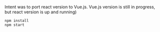 Intent was to port react version to Vue.js. Vue.js version is still in progress, but react version is up and running)

```
npm install
npm start
```

[open url]: http://localhost:3000/

